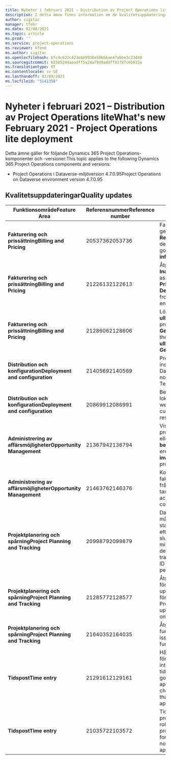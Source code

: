 ```yaml
---
title: Nyheter i februari 2021 – Distribution av Project Operations lite
description: I detta ämne finns information om de kvalitetsuppdateringar som är tillgängliga i distributionsutgåvan av Project Operations lite för februari 2021.
author: sigitac
manager: tfehr
ms.date: 02/08/2021
ms.topic: article
ms.prod: ''
ms.service: project-operations
ms.reviewer: kfend
ms.author: sigitac
ms.openlocfilehash: bfc4c622c423e689938e58666ae47abbe3c23d48
ms.sourcegitcommit: 625b5244aaadff5a24a79d9addff91f87c6b015a
ms.translationtype: HT
ms.contentlocale: sv-SE
ms.lasthandoff: 02/09/2021
ms.locfileid: "5141358"
---
```

# <a name="whats-new-february-2021---project-operations-lite-deployment"></a><span data-ttu-id="64878-103">Nyheter i februari 2021 – Distribution av Project Operations lite</span><span class="sxs-lookup"><span data-stu-id="64878-103">What's new February 2021 - Project Operations lite deployment</span></span>

<span data-ttu-id="64878-104">Detta ämne gäller för följande Dynamics 365 Project Operations-komponenter och -versioner:</span><span class="sxs-lookup"><span data-stu-id="64878-104">This topic applies to the following Dynamics 365 Project Operations components and versions:</span></span>

  - <span data-ttu-id="64878-105">Project Operations i Dataverse-miljöversion 4.7.0.95</span><span class="sxs-lookup"><span data-stu-id="64878-105">Project Operations on Dataverse environment version 4.7.0.95</span></span>

## <a name="quality-updates"></a><span data-ttu-id="64878-106">Kvalitetsuppdateringar</span><span class="sxs-lookup"><span data-stu-id="64878-106">Quality updates</span></span>

| <span data-ttu-id="64878-107">**Funktionsområde**</span><span class="sxs-lookup"><span data-stu-id="64878-107">**Feature Area**</span></span> | <span data-ttu-id="64878-108">**Referensnummer**</span><span class="sxs-lookup"><span data-stu-id="64878-108">**Reference number**</span></span> | <span data-ttu-id="64878-109">**Kvalitetsuppdatering**</span><span class="sxs-lookup"><span data-stu-id="64878-109">**Quality update**</span></span> |
| --- | --- | --- |
| <span data-ttu-id="64878-110">**Fakturering och prissättning**</span><span class="sxs-lookup"><span data-stu-id="64878-110">**Billing and Pricing**</span></span> | <span data-ttu-id="64878-111">2053736</span><span class="sxs-lookup"><span data-stu-id="64878-111">2053736</span></span> | <span data-ttu-id="64878-112">Fakturaraddetaljer är nu åtkomliga genom att gå till **Faktura** > **Relaterad information**.</span><span class="sxs-lookup"><span data-stu-id="64878-112">Invoice line details are now accessible by going to **Invoice** > **Related information**.</span></span> |
| <span data-ttu-id="64878-113">**Fakturering och prissättning**</span><span class="sxs-lookup"><span data-stu-id="64878-113">**Billing and Pricing**</span></span> | <span data-ttu-id="64878-114">2122613</span><span class="sxs-lookup"><span data-stu-id="64878-114">2122613</span></span> | <span data-ttu-id="64878-115">Åtgärderna **Aktivera** och **Inaktivera** togs bort från associationsentiteterna för **Prislista**.</span><span class="sxs-lookup"><span data-stu-id="64878-115">The **Activate** and **Deactivate** actions were removed from the **Price List** association entities.</span></span> |
| <span data-ttu-id="64878-116">**Fakturering och prissättning**</span><span class="sxs-lookup"><span data-stu-id="64878-116">**Billing and Pricing**</span></span> | <span data-ttu-id="64878-117">2128606</span><span class="sxs-lookup"><span data-stu-id="64878-117">2128606</span></span> | <span data-ttu-id="64878-118">Löste problemet med **ullReferenceException** i plugin-programmet **GetEstimatesForProject**.</span><span class="sxs-lookup"><span data-stu-id="64878-118">Resolved the issue with **ullReferenceException** in the **GetEstimatesForProject** plug-in.</span></span> |
| <span data-ttu-id="64878-119">**Distribution och konfiguration**</span><span class="sxs-lookup"><span data-stu-id="64878-119">**Deployment and configuration**</span></span> | <span data-ttu-id="64878-120">2140569</span><span class="sxs-lookup"><span data-stu-id="64878-120">2140569</span></span> | <span data-ttu-id="64878-121">Projektlösningen för får inte installeras i Teams-miljön för Dataverse.</span><span class="sxs-lookup"><span data-stu-id="64878-121">Project solution must not be installed in the Dataverse Teams environments.</span></span> |
| <span data-ttu-id="64878-122">**Distribution och konfiguration**</span><span class="sxs-lookup"><span data-stu-id="64878-122">**Deployment and configuration**</span></span> | <span data-ttu-id="64878-123">2086991</span><span class="sxs-lookup"><span data-stu-id="64878-123">2086991</span></span> | <span data-ttu-id="64878-124">Begränsad anpassning av lokalisering av webbresurser.</span><span class="sxs-lookup"><span data-stu-id="64878-124">Restricted customizing localization of web resources.</span></span> |
| <span data-ttu-id="64878-125">**Administrering av affärsmöjligheter**</span><span class="sxs-lookup"><span data-stu-id="64878-125">**Opportunity Management**</span></span> | <span data-ttu-id="64878-126">2136794</span><span class="sxs-lookup"><span data-stu-id="64878-126">2136794</span></span> | <span data-ttu-id="64878-127">Visa rätt felmeddelande när processerna **Bekräfta faktura** eller **Markera fakturan som betald** misslyckas.</span><span class="sxs-lookup"><span data-stu-id="64878-127">Display correct error message when **Confirm invoice** or **Mark invoice as paid** process fails,</span></span> |
| <span data-ttu-id="64878-128">**Administrering av affärsmöjligheter**</span><span class="sxs-lookup"><span data-stu-id="64878-128">**Opportunity Management**</span></span> | <span data-ttu-id="64878-129">2146376</span><span class="sxs-lookup"><span data-stu-id="64878-129">2146376</span></span> | <span data-ttu-id="64878-130">Korrigerade skattebelopp i en faktisk icke-debiterbar skapas från fakturabekräftelse.</span><span class="sxs-lookup"><span data-stu-id="64878-130">Corrected tax amount in a non-chargeable actual is created from invoice confirmation.</span></span> |
| <span data-ttu-id="64878-131">**Projektplanering och spårning**</span><span class="sxs-lookup"><span data-stu-id="64878-131">**Project Planning and Tracking**</span></span> | <span data-ttu-id="64878-132">2099879</span><span class="sxs-lookup"><span data-stu-id="64878-132">2099879</span></span> | <span data-ttu-id="64878-133">Dataverse-miljödistributionen måste skapa en standardtransaktionskategori med ett statiskt ID och inte slumpmässigt generera en per miljö.</span><span class="sxs-lookup"><span data-stu-id="64878-133">The Dataverse environment deployment must create a default transaction category with a static ID and not randomly generate one per environment.</span></span> |
| <span data-ttu-id="64878-134">**Projektplanering och spårning**</span><span class="sxs-lookup"><span data-stu-id="64878-134">**Project Planning and Tracking**</span></span> | <span data-ttu-id="64878-135">2128577</span><span class="sxs-lookup"><span data-stu-id="64878-135">2128577</span></span> | <span data-ttu-id="64878-136">Åtgärdade användarbehörigheten för Project Service för att uppdatera transaktionskategorin för en resurstilldelning.</span><span class="sxs-lookup"><span data-stu-id="64878-136">Fixed the Project service user privileges to update the transaction category on a resource assignment.</span></span> |
| <span data-ttu-id="64878-137">**Projektplanering och spårning**</span><span class="sxs-lookup"><span data-stu-id="64878-137">**Project Planning and Tracking**</span></span> | <span data-ttu-id="64878-138">2164035</span><span class="sxs-lookup"><span data-stu-id="64878-138">2164035</span></span> | <span data-ttu-id="64878-139">Åtgärdade problem med funktionen **Kopiera projekt**.</span><span class="sxs-lookup"><span data-stu-id="64878-139">Fixed issues with the **Copy Project** function.</span></span> |
| <span data-ttu-id="64878-140">**Tidspost**</span><span class="sxs-lookup"><span data-stu-id="64878-140">**Time entry**</span></span> | <span data-ttu-id="64878-141">2129161</span><span class="sxs-lookup"><span data-stu-id="64878-141">2129161</span></span> | <span data-ttu-id="64878-142">Hårdare begränsningar tillämpas för att säkerställa att användarna inte kan ändra och uppdatera en tidspost som har skickats eller godkänts.</span><span class="sxs-lookup"><span data-stu-id="64878-142">Tighter restrictions are applied to ensure users can't change and update a time entry that has been submitted or approved.</span></span> |
| <span data-ttu-id="64878-143">**Tidspost**</span><span class="sxs-lookup"><span data-stu-id="64878-143">**Time entry**</span></span> | <span data-ttu-id="64878-144">2103572</span><span class="sxs-lookup"><span data-stu-id="64878-144">2103572</span></span> | <span data-ttu-id="64878-145">Tidsgodkännande för icke-projekttidsposter får inte söka rollen som projektgodkännare.</span><span class="sxs-lookup"><span data-stu-id="64878-145">Time approval for non-project time entries must not be looking for project approver role.</span></span> |
